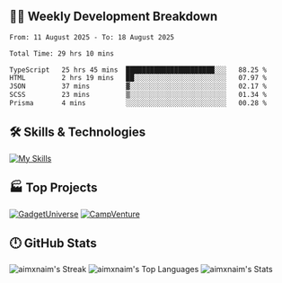 

## 🧑‍💻 Weekly Development Breakdown

<!--START_SECTION:waka-->

```txt
From: 11 August 2025 - To: 18 August 2025

Total Time: 29 hrs 10 mins

TypeScript   25 hrs 45 mins  ██████████████████████░░░   88.25 %
HTML         2 hrs 19 mins   ██░░░░░░░░░░░░░░░░░░░░░░░   07.97 %
JSON         37 mins         ▓░░░░░░░░░░░░░░░░░░░░░░░░   02.17 %
SCSS         23 mins         ▒░░░░░░░░░░░░░░░░░░░░░░░░   01.34 %
Prisma       4 mins          ░░░░░░░░░░░░░░░░░░░░░░░░░   00.28 %
```

<!--END_SECTION:waka-->

## 🛠️ Skills & Technologies

[![My Skills](https://skillicons.dev/icons?i=angular,react,docker,mongodb,nodejs,express,github,bootstrap,prisma,postman,postgres&perline=8)](https://skillicons.dev)

## 🏭 Top Projects

[![GadgetUniverse](https://github-readme-stats.vercel.app/api/pin/?username=aimxnaim&repo=GadgetUniverse&theme=tokyonight&show_icons=true&hide_border=true)](https://github.com/aimxnaim/GadgetUniverse)
[![CampVenture](https://github-readme-stats.vercel.app/api/pin/?username=aimxnaim&repo=CampVenture&theme=tokyonight&show_icons=true&hide_border=true)](https://github.com/aimxnaim/CampVenture)

## 🕛 GitHub Stats

![aimxnaim's Streak](https://streak-stats.demolab.com?user=aimxnaim&theme=tokyonight&show_icons=true&hide_border=true)
![aimxnaim's Top Languages](https://github-readme-stats.vercel.app/api/top-langs/?username=aimxnaim&theme=tokyonight&show_icons=true&hide_border=true&layout=compact)
![aimxnaim's Stats](https://github-readme-stats.vercel.app/api?username=aimxnaim&theme=tokyonight&show_icons=true&hide_border=true&count_private=true)




